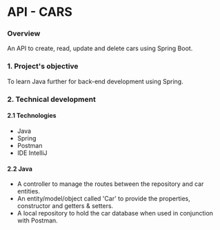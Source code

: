 # API - CARS

### Overview
An API to create, read, update and delete cars using Spring Boot.

### 1. Project's objective
To learn Java further for back-end development using Spring.

### 2. Technical development

#### 2.1 Technologies
- Java
- Spring
- Postman
- IDE IntelliJ

#### 2.2 Java
- A controller to manage the routes between the repository and car entities.
- An entity/model/object called 'Car' to provide the properties, constructor and getters & setters.
- A local repository to hold the car database when used in conjunction with Postman.